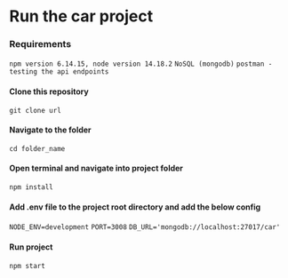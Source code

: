 # Run the car project

### Requirements
```npm version 6.14.15, node version 14.18.2```
```NoSQL (mongodb)```
```postman - testing the api endpoints```

#### Clone this repository
```git clone url```

#### Navigate to the folder
```cd folder_name```

#### Open terminal and navigate into project folder
```npm install```

#### Add .env file to the project root directory and add the below config
```NODE_ENV=development```
```PORT=3008```
```DB_URL='mongodb://localhost:27017/car'```

#### Run project
```npm start```
